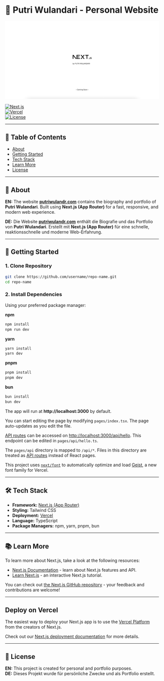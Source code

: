 # 🌸 Putri Wulandari - Personal Website

![Website Preview](./public/preview.png)

[![Next.js](https://img.shields.io/badge/Next.js-000000?style=flat&logo=next.js&logoColor=white)](https://nextjs.org/)  
[![Vercel](https://img.shields.io/badge/Deployed%20on-Vercel-000000?style=flat&logo=vercel&logoColor=white)](https://vercel.com/)  
[![License](https://img.shields.io/badge/License-Personal-green?style=flat)](#-license)

---

## 📖 Table of Contents
- [About](#-about)
- [Getting Started](#-getting-started)
- [Tech Stack](#-tech-stack)
- [Learn More](#-learn-more)
- [License](#-license)

---

## 🌟 About

**EN:** The website **[putriwulandr.com](https://putriwulandr.com)** contains the biography and portfolio of **Putri Wulandari**. Built using **Next.js (App Router)** for a fast, responsive, and modern web experience.  

**DE:** Die Website **[putriwulandr.com](https://putriwulandr.com)** enthält die Biografie und das Portfolio von **Putri Wulandari**. Erstellt mit **Next.js (App Router)** für eine schnelle, reaktionsschnelle und moderne Web-Erfahrung.

---

## 🚀 Getting Started

### 1. Clone Repository
```bash
git clone https://github.com/username/repo-name.git
cd repo-name
```

### 2. Install Dependencies
Using your preferred package manager:

**npm**
```bash
npm install
npm run dev
```

**yarn**
```bash
yarn install
yarn dev
```

**pnpm**
```bash
pnpm install
pnpm dev
```

**bun**
```bash
bun install
bun dev
```

The app will run at **http://localhost:3000** by default.


You can start editing the page by modifying `pages/index.tsx`. The page auto-updates as you edit the file.

[API routes](https://nextjs.org/docs/pages/building-your-application/routing/api-routes) can be accessed on [http://localhost:3000/api/hello](http://localhost:3000/api/hello). This endpoint can be edited in `pages/api/hello.ts`.

The `pages/api` directory is mapped to `/api/*`. Files in this directory are treated as [API routes](https://nextjs.org/docs/pages/building-your-application/routing/api-routes) instead of React pages.

This project uses [`next/font`](https://nextjs.org/docs/pages/building-your-application/optimizing/fonts) to automatically optimize and load [Geist](https://vercel.com/font), a new font family for Vercel.


---

## 🛠 Tech Stack
- **Framework:** [Next.js (App Router)](https://nextjs.org/)
- **Styling:** Tailwind CSS
- **Deployment:** [Vercel](https://vercel.com/)
- **Language:** TypeScript
- **Package Managers:** npm, yarn, pnpm, bun

---

## 📚 Learn More

To learn more about Next.js, take a look at the following resources:

- [Next.js Documentation](https://nextjs.org/docs) - learn about Next.js features and API.
- [Learn Next.js](https://nextjs.org/learn-pages-router) - an interactive Next.js tutorial.

You can check out [the Next.js GitHub repository](https://github.com/vercel/next.js) - your feedback and contributions are welcome!

---

## Deploy on Vercel

The easiest way to deploy your Next.js app is to use the [Vercel Platform](https://vercel.com/new?utm_medium=default-template&filter=next.js&utm_source=create-next-app&utm_campaign=create-next-app-readme) from the creators of Next.js.

Check out our [Next.js deployment documentation](https://nextjs.org/docs/pages/building-your-application/deploying) for more details.

---

## 📄 License

**EN:** This project is created for personal and portfolio purposes.  
**DE:** Dieses Projekt wurde für persönliche Zwecke und als Portfolio erstellt.
